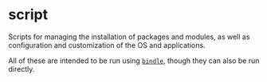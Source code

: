 # script

Scripts for managing the installation of packages and modules, as well
as configuration and customization of the OS and applications.

All of these are intended to be run using
[`bindle`](https://github.com/alphabetum/bindle), though they can also be run
directly.
